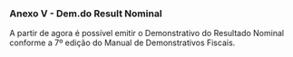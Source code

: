 ### **Anexo V - Dem.do Result Nominal**

A partir de agora é possível emitir o Demonstrativo do Resultado Nominal  conforme a 7º edição do Manual de Demonstrativos Fiscais. 

